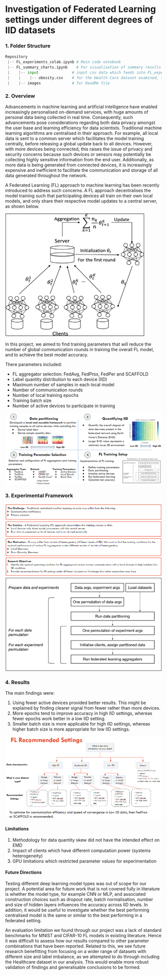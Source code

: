 # Investigation of Federated Learning settings under different degrees of IID datasets

### 1. Folder Structure

```python
Repository
 |-- FL_experiments_colab.ipynb	# Main code notebook
 |-- FL_summary_charts.ipynb	# For visualisation of summary results
 |    |-- input               # input csv data which feeds into FL_experiments_colab.ipynb
 |    |    |-- obesity.csv    # for the Health Care dataset examined, the other 2 datasets are loaded from packages
 |    |-- images              # for ReadMe file             
```

### 2. Overview

Advancements in machine learning and artificial intelligence have enabled increasingly personalised on-demand services, with huge amounts of personal data being collected in real time.
Consequently, such advancements pose considerations regarding both data privacy amongst the user base and learning efficiency for data scientists. Traditional machine learning algorithms are centralised in their approach. For example, all local data is sent to a common server which facilitates the model training centrally, before releasing a global update back to all devices. However, with more devices being connected, this raises the issue of privacy and security concerns because such devices or sensors may potentially be collecting highly sensitive information from the end user. Additionally, as more data is being generated from connected devices, it is increasingly expensive and inefficient to facilitate the communication and storage of all data generated throughout the network. 

A Federated Learning (FL) approach to machine learning has been recently introduced to address such concerns. A FL approach decentralises the model training such that participating devices all train on their own local models, and only share their respective model updates to a central server, as shown below.

![result5](/images/result-5.png)

In this project, we aimed to find training parameters that will reduce the number of global communication rounds in training the overall FL model, and to achieve the best model accuracy.

There parameters included:
- FL aggregator selection: FedAvg, FedProx, FedPer and SCAFFOLD
- Label quantity distribution to each device (IID)
- Maximum number of samples in each local model
- Number of communication rounds
- Number of local training epochs
- Training batch size
- Number of active devices to participate in training

![result4](/images/result-4.png)

### 3. Experimental Framework

![result3](/images/result-3.png)
![result2](/images/result-2.png)

### 4. Results

The main findings were:
1. Using fewer active devices provided better results. This might be explained by finding clearer signal from fewer rather than more devices.
2. More epochs tend to improve accuracy in high IID settings, whereas fewer epochs work better in a low IID setting.
3. Smaller batch size is more applicable for high IID settings, whereas higher batch size is more appropriate for low IID settings.

![result1](/images/result-1.png)

#### Limitations

1. Methodology for data quantity skew did not have the intended effect on EMD
2. Impact of clients which have different computation power (systems heterogeneity)
3. GPU limitations which restricted parameter values for experimentation

#### Future Directions

Testing different deep learning model types was out of scope for our project. A potential area for future work that is not covered fully in literature is whether the model type, for example CNN or MLP, and associated construction choices such as dropout rate, batch normalisation, number and size of hidden layers influences the accuracy across IID levels. In addition, it would be useful to investigate whether the best performing centralised model is the same or similar to the best performing in a federated setting.

An evaluation limitation we found through our project was a lack of standard benchmarks for MNIST and CIFAR-10 FL models in existing literature. Hence it was difficult to assess how our results compared to other parameter combinations that have been reported. Related to this, we see future research benefitting from focusing on a wider range of datasets with different size and label imbalance, as we attempted to do through including the Healthcare dataset in our analysis. This would enable more robust validation of findings and generalisable conclusions to be formed.
